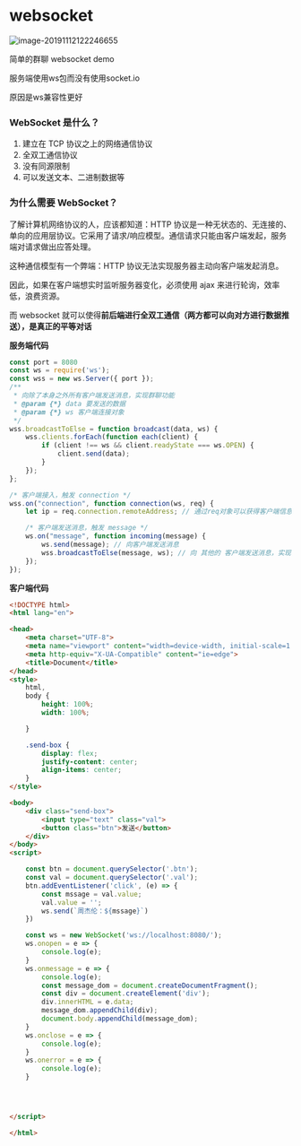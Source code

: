 




# websocket

![image-20191112122246655](https://c18e-1257416358.cos.accelerate.myqcloud.com/uPic/image-20191112122246655.png)



简单的群聊 websocket demo

服务端使用ws包而没有使用socket.io 

原因是ws兼容性更好

###  WebSocket 是什么？

1. 建立在 TCP 协议之上的网络通信协议
2. 全双工通信协议
3. 没有同源限制
4. 可以发送文本、二进制数据等

###  为什么需要 WebSocket？

了解计算机网络协议的人，应该都知道：HTTP 协议是一种无状态的、无连接的、单向的应用层协议。它采用了请求/响应模型。通信请求只能由客户端发起，服务端对请求做出应答处理。

这种通信模型有一个弊端：HTTP 协议无法实现服务器主动向客户端发起消息。

因此，如果在客户端想实时监听服务器变化，必须使用 ajax 来进行轮询，效率低，浪费资源。

而 websocket 就可以使得**前后端进行全双工通信（两方都可以向对方进行数据推送），是真正的平等对话**



**服务端代码**

```js
const port = 8080
const ws = require('ws');
const wss = new ws.Server({ port });
/**
 * 向除了本身之外所有客户端发送消息，实现群聊功能
 * @param {*} data 要发送的数据
 * @param {*} ws 客户端连接对象
 */
wss.broadcastToElse = function broadcast(data, ws) {
    wss.clients.forEach(function each(client) {
        if (client !== ws && client.readyState === ws.OPEN) {
            client.send(data);
        }
    });
};

/* 客户端接入，触发 connection */
wss.on("connection", function connection(ws, req) {
    let ip = req.connection.remoteAddress; // 通过req对象可以获得客户端信息，比如：ip，headers等

    /* 客户端发送消息，触发 message */
    ws.on("message", function incoming(message) {
        ws.send(message); // 向客户端发送消息
        wss.broadcastToElse(message, ws); // 向 其他的 客户端发送消息，实现群聊效果
    });
});
```

**客户端代码**

```html
<!DOCTYPE html>
<html lang="en">

<head>
    <meta charset="UTF-8">
    <meta name="viewport" content="width=device-width, initial-scale=1.0">
    <meta http-equiv="X-UA-Compatible" content="ie=edge">
    <title>Document</title>
</head>
<style>
    html,
    body {
        height: 100%;
        width: 100%;

    }

    .send-box {
        display: flex;
        justify-content: center;
        align-items: center;
    }
</style>

<body>
    <div class="send-box">
        <input type="text" class="val">
        <button class="btn">发送</button>
    </div>
</body>
<script>

    const btn = document.querySelector('.btn');
    const val = document.querySelector('.val');
    btn.addEventListener('click', (e) => {
        const mssage = val.value;
        val.value = '';
        ws.send(`周杰伦：${mssage}`)
    })

    const ws = new WebSocket('ws://localhost:8080/');
    ws.onopen = e => {
        console.log(e);
    }
    ws.onmessage = e => {
        console.log(e);
        const message_dom = document.createDocumentFragment();
        const div = document.createElement('div');
        div.innerHTML = e.data;
        message_dom.appendChild(div);
        document.body.appendChild(message_dom);
    }
    ws.onclose = e => {
        console.log(e);
    }
    ws.onerror = e => {
        console.log(e);
    }




</script>

</html>
```

